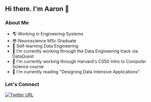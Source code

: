 ## Hi there. I'm Aaron 👋

### About Me 

- :earth_americas: Working in Engineering Systems
- :sunglasses: Neuroscience MSc Graduate
- 🌱 Self-learning Data Engineering
- 🔭 I’m currently working through the Data Engineering track via DataQuest
- 🔭 I'm currently working through Harvard's CS50 Intro to Computer Science course
- :closed_book: I'm currently reading "Designing Data Intensive Applications"

### Let's Connect

[![Twitter URL](https://img.shields.io/twitter/url/https/twitter.com/abzaaron.svg?style=social&label=Follow%20%40abzaaron)](https://twitter.com/abzaaron)


<!--
**ABZ-Aaron/Abz-Aaron** is a ✨ _special_ ✨ repository because its `README.md` (this file) appears on your GitHub profile.

Here are some ideas to get you started:

- 🔭 I’m currently working on ...
- 🌱 I’m currently learning ...
- 👯 I’m looking to collaborate on ...
- 🤔 I’m looking for help with ...
- 💬 Ask me about ...
- 📫 How to reach me: ...
- 😄 Pronouns: ...
- ⚡ Fun fact: ...
-->
